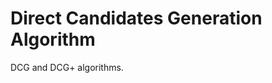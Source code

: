 Direct Candidates Generation Algorithm
===================================

DCG and DCG+ algorithms.
